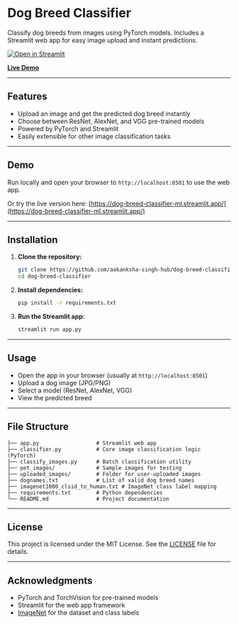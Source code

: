 # Dog Breed Classifier

Classify dog breeds from images using PyTorch models. Includes a Streamlit web app for easy image upload and instant predictions.

[![Open in Streamlit](https://static.streamlit.io/badges/streamlit_badge_black_white.svg)](https://dog-breed-classifier-ml.streamlit.app/)

**[Live Demo](https://dog-breed-classifier-ml.streamlit.app/)**

---

## Features
- Upload an image and get the predicted dog breed instantly
- Choose between ResNet, AlexNet, and VGG pre-trained models
- Powered by PyTorch and Streamlit
- Easily extensible for other image classification tasks

---

## Demo
Run locally and open your browser to `http://localhost:8501` to use the web app.

Or try the live version here: [https://dog-breed-classifier-ml.streamlit.app/](https://dog-breed-classifier-ml.streamlit.app/)

---

## Installation

1. **Clone the repository:**
   ```bash
   git clone https://github.com/aakanksha-singh-hub/dog-breed-classifier.git
   cd dog-breed-classifier
   ```
2. **Install dependencies:**
   ```bash
   pip install -r requirements.txt
   ```
3. **Run the Streamlit app:**
   ```bash
   streamlit run app.py
   ```

---

## Usage
- Open the app in your browser (usually at `http://localhost:8501`)
- Upload a dog image (JPG/PNG)
- Select a model (ResNet, AlexNet, VGG)
- View the predicted breed

---

## File Structure
```
├── app.py                  # Streamlit web app
├── classifier.py           # Core image classification logic (PyTorch)
├── classify_images.py      # Batch classification utility
├── pet_images/             # Sample images for testing
├── uploaded_images/        # Folder for user-uploaded images
├── dognames.txt            # List of valid dog breed names
├── imagenet1000_clsid_to_human.txt # ImageNet class label mapping
├── requirements.txt        # Python dependencies
└── README.md               # Project documentation
```

---

## License
This project is licensed under the MIT License. See the [LICENSE](LICENSE) file for details.

---

## Acknowledgments
- PyTorch and TorchVision for pre-trained models
- Streamlit for the web app framework
- [ImageNet](http://www.image-net.org/) for the dataset and class labels

